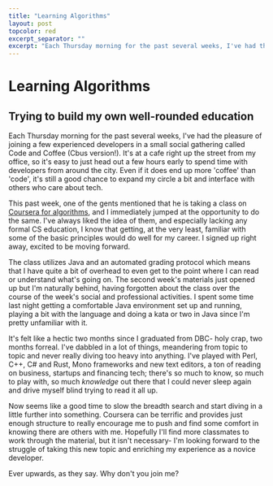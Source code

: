 ```yaml
---
title: "Learning Algorithms"
layout: post
topcolor: red
excerpt_separator: ""
excerpt: "Each Thursday morning for the past several weeks, I've had the pleasure of joining a few experienced developers in a small social gathering called Code and Coffee (Cbus version!). It's at a cafe right up the street from my office, so it's easy to just head out a few hours early to spend time with developers from around the city. Even if it does end up more 'coffee' than 'code', it's still a good chance to expand my circle a bit and interface with others who care about tech."
---
```


# Learning Algorithms
## Trying to build my own well-rounded education

Each Thursday morning for the past several weeks, I've had the pleasure of joining a few experienced developers in a small social gathering called Code and Coffee (Cbus version!). It's at a cafe right up the street from my office, so it's easy to just head out a few hours early to spend time with developers from around the city. Even if it does end up more 'coffee' than 'code', it's still a good chance to expand my circle a bit and interface with others who care about tech.

This past week, one of the gents mentioned that he is taking a class on [Coursera for algorithms](https://class.coursera.org/algs4partI-008), and I immediately jumped at the opportunity to do the same. I've always liked the idea of them, and especially lacking any formal CS education, I know that getting, at the very least, familiar with some of the basic principles would do well for my career. I signed up right away, excited to be moving forward.

The class utilizes Java and an automated grading protocol which means that I have quite a bit of overhead to even get to the point where I can read or understand what's going on. The second week's materials just opened up but I'm naturally behind, having forgotten about the class over the course of the week's social and professional activities. I spent some time last night getting a comfortable Java environment set up and running, playing a bit with the language and doing a kata or two in Java since I'm pretty unfamiliar with it.

It's felt like a hectic two months since I graduated from DBC- holy crap, two months forreal. I've dabbled in a lot of things, meandering from topic to topic and never really diving too heavy into anything. I've played with Perl, C++, C# and Rust, Mono frameworks and new text editors, a ton of reading on business, startups and financing tech; there's so much to know, so much to play with, so much *knowledge* out there that I could never sleep again and drive myself blind trying to read it all up.

Now seems like a good time to slow the breadth search and start diving in a little further into something. Coursera can be terrific and provides just enough structure to really encourage me to push and find some comfort in knowing there are others with me. Hopefully I'll find more classmates to work through the material, but it isn't necessary- I'm looking forward to the struggle of taking this new topic and enriching my experience as a novice developer. 

Ever upwards, as they say. Why don't you join me?